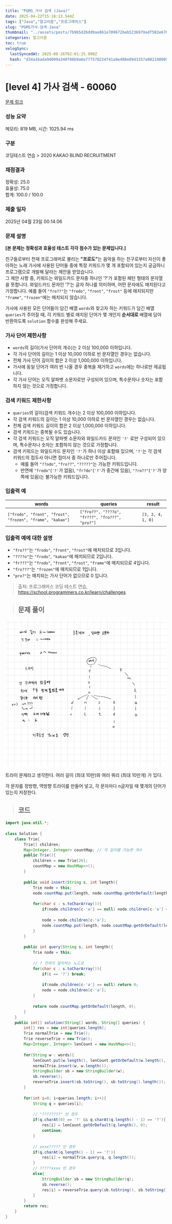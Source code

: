 ```yaml
---
title: "PGMS_가사 검색 (Java)"
date: 2025-04-22T15:18:13.544Z
tags: ["Java","알고리즘","프로그래머스"]
slug: "PGMS가사-검색-Java"
thumbnail: "../assets/posts/7b9b5d2bdd9ae861e709672beb5236979adf502e6706b27c078fddd990145678.png"
categories: 알고리즘
toc: true
velogSync:
  lastSyncedAt: 2025-08-26T02:01:25.998Z
  hash: "d34a16ada9d009a340f06b9a6e777570224f41a9e488e09d3357a08219890989"
---
```


# [level 4] 가사 검색 - 60060 

[문제 링크](https://school.programmers.co.kr/learn/courses/30/lessons/60060) 

### 성능 요약

메모리: 819 MB, 시간: 1025.94 ms

### 구분

코딩테스트 연습 > 2020 KAKAO BLIND RECRUITMENT

### 채점결과

정확성: 25.0<br/>효율성: 75.0<br/>합계: 100.0 / 100.0

### 제출 일자

2025년 04월 23일 00:14:06

### 문제 설명

<p><strong>[본 문제는 정확성과 효율성 테스트 각각 점수가 있는 문제입니다.]</strong></p>

<p>친구들로부터 천재 프로그래머로 불리는 <strong>"프로도"</strong>는 음악을 하는 친구로부터 자신이 좋아하는 노래 가사에 사용된 단어들 중에 특정 키워드가 몇 개 포함되어 있는지 궁금하니 프로그램으로 개발해 달라는 제안을 받았습니다.<br>
그 제안 사항 중, 키워드는 와일드카드 문자중 하나인 '?'가 포함된 패턴 형태의 문자열을 뜻합니다. 와일드카드 문자인 '?'는 글자 하나를 의미하며, 어떤 문자에도 매치된다고 가정합니다. 예를 들어  <code>"fro??"</code>는 <code>"frodo"</code>, <code>"front"</code>, <code>"frost"</code> 등에 매치되지만 <code>"frame"</code>, <code>"frozen"</code>에는 매치되지 않습니다.</p>

<p>가사에 사용된 모든 단어들이 담긴 배열 <code>words</code>와 찾고자 하는 키워드가 담긴 배열 <code>queries</code>가 주어질 때, 각 키워드 별로 매치된 단어가 몇 개인지 <strong>순서대로</strong> 배열에 담아 반환하도록 <code>solution</code> 함수를 완성해 주세요.</p>

<h3>가사 단어 제한사항</h3>

<ul>
<li><code>words</code>의 길이(가사 단어의 개수)는 2 이상 100,000 이하입니다.</li>
<li>각 가사 단어의 길이는 1 이상 10,000 이하로 빈 문자열인 경우는 없습니다.</li>
<li>전체 가사 단어 길이의 합은 2 이상 1,000,000 이하입니다.</li>
<li>가사에 동일 단어가 여러 번 나올 경우 중복을 제거하고 <code>words</code>에는 하나로만 제공됩니다.</li>
<li>각 가사 단어는 오직 알파벳 소문자로만 구성되어 있으며, 특수문자나 숫자는 포함하지 않는 것으로 가정합니다.</li>
</ul>

<h3>검색 키워드 제한사항</h3>

<ul>
<li><code>queries</code>의 길이(검색 키워드 개수)는 2 이상 100,000 이하입니다.</li>
<li>각 검색 키워드의 길이는 1 이상 10,000 이하로 빈 문자열인 경우는 없습니다.</li>
<li>전체 검색 키워드 길이의 합은 2 이상 1,000,000 이하입니다.</li>
<li>검색 키워드는 중복될 수도 있습니다.</li>
<li>각 검색 키워드는 오직 알파벳 소문자와 와일드카드 문자인 <code>'?'</code> 로만 구성되어 있으며, 특수문자나 숫자는 포함하지 않는 것으로 가정합니다.</li>
<li>검색 키워드는 와일드카드 문자인 <code>'?'</code>가 하나 이상 포함돼 있으며, <code>'?'</code>는 각 검색 키워드의 접두사 아니면 접미사 중 하나로만 주어집니다.

<ul>
<li>예를 들어 <code>"??odo"</code>, <code>"fro??"</code>, <code>"?????"</code>는 가능한 키워드입니다.</li>
<li>반면에 <code>"frodo"</code>(<code>'?'</code>가 없음), <code>"fr?do"</code>(<code>'?'</code>가 중간에 있음), <code>"?ro??"</code>(<code>'?'</code>가 양쪽에 있음)는 불가능한 키워드입니다.</li>
</ul></li>
</ul>

<h3>입출력 예</h3>
<table class="table">
        <thead><tr>
<th>words</th>
<th>queries</th>
<th>result</th>
</tr>
</thead>
        <tbody><tr>
<td><code>["frodo", "front", "frost", "frozen", "frame", "kakao"]</code></td>
<td><code>["fro??", "????o", "fr???", "fro???", "pro?"]</code></td>
<td><code>[3, 2, 4, 1, 0]</code></td>
</tr>
</tbody>
      </table>
<h3>입출력 예에 대한 설명</h3>

<ul>
<li><code>"fro??"</code>는 <code>"frodo"</code>, <code>"front"</code>, <code>"frost"</code>에 매치되므로 3입니다.</li>
<li><code>"????o"</code>는 <code>"frodo"</code>, <code>"kakao"</code>에 매치되므로 2입니다.</li>
<li><code>"fr???"</code>는 <code>"frodo"</code>, <code>"front"</code>, <code>"frost"</code>, <code>"frame"</code>에 매치되므로 4입니다.</li>
<li><code>"fro???"</code>는 <code>"frozen"</code>에 매치되므로 1입니다.</li>
<li><code>"pro?"</code>는 매치되는 가사 단어가 없으므로 0 입니다.</li>
</ul>


> 출처: 프로그래머스 코딩 테스트 연습, https://school.programmers.co.kr/learn/challenges

> ## 문제 풀이

![](/assets/posts/7b9b5d2bdd9ae861e709672beb5236979adf502e6706b27c078fddd990145678.png)

트라이 문제라고 생각한다. 여러 길이 (최대 10만)와 여러 쿼리 (최대 10만개) 가 있다.

각 문자를 정방향, 역방향 트라이를 만들어 넣고, 각 문자마다 n글자일 때 몇개의 단어가 있는지 저장한다. 

> ## 코드

```java
import java.util.*;

class Solution {
    class Trie{
        Trie[] children;
        Map<Integer, Integer> countMap; // 각 길이별 가능한 개수
        public Trie(){
            children = new Trie[26];
            countMap = new HashMap<>();
        }
        
        public void insert(String s, int length){
            Trie node = this;
            node.countMap.put(length, node.countMap.getOrDefault(length, 0) + 1);
            
            for(char c : s.toCharArray()){
                if(node.children[c-'a'] == null) node.children[c-'a'] = new Trie();
                
                node = node.children[c-'a'];
                node.countMap.put(length, node.countMap.getOrDefault(length, 0) + 1);
            }
        }
        
        public int query(String s, int length){
            Trie node = this;
            
            // ? 전까지 일치하는 노드로
            for(char c : s.toCharArray()){
                if(c == '?') break;
                
                if(node.children[c-'a'] == null) return 0;
                node = node.children[c-'a'];
            }
            
            return node.countMap.getOrDefault(length, 0);
        }
    }
    public int[] solution(String[] words, String[] queries) {
        int[] res = new int[queries.length];
        Trie normalTrie = new Trie();
        Trie reverseTrie = new Trie();
        Map<Integer, Integer> lenCount = new HashMap<>();
        
        for(String w : words){
            lenCount.put(w.length(), lenCount.getOrDefault(w.length(), 0) + 1);
            normalTrie.insert(w, w.length());
            StringBuilder sb = new StringBuilder(w);
            sb.reverse();
            reverseTrie.insert(sb.toString(), sb.toString().length());
        }
        
        for(int i=0; i<queries.length; i++){
            String q = queries[i];
            
            // "????????" 인 경우
            if(q.charAt(0) == '?' && q.charAt(q.length() - 1) == '?'){
                res[i] = lenCount.getOrDefault(q.length(), 0);
                continue;
            }
            
            // xxxx????? 인 경우
            if(q.charAt(q.length() - 1) == '?'){
                res[i] = normalTrie.query(q, q.length());
            }
            // ?????xxxx 인 경우
            else{
                StringBuilder sb = new StringBuilder(q);
                sb.reverse();
                res[i] = reverseTrie.query(sb.toString(), sb.toString().length());
            }
        }
        return res;
    }
}
```